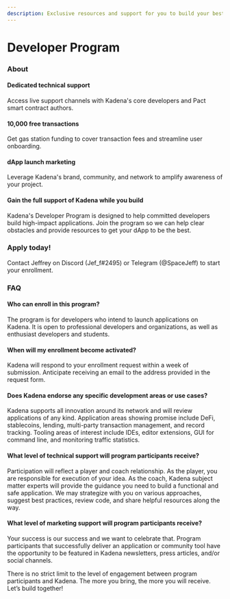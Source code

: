 ```yaml
---
description: Exclusive resources and support for you to build your best dApp.
---
```


# Developer Program

### About

#### Dedicated technical support

Access live support channels with Kadena's core developers and Pact smart contract authors.

#### 10,000 free transactions

Get gas station funding to cover transaction fees and streamline user onboarding.

#### dApp launch marketing

Leverage Kadena's brand, community, and network to amplify awareness of your project.

#### Gain the full support of Kadena while you build

Kadena's Developer Program is designed to help committed developers build high-impact applications. Join the program so we can help clear obstacles and provide resources to get your dApp to be the best.

### Apply today!

Contact Jeffrey on Discord (Jef\_f#2495) or Telegram (@SpaceJeff) to start your enrollment.

### FAQ

#### **Who can enroll in this program?**

The program is for developers who intend to launch applications on Kadena. It is open to professional developers and organizations, as well as enthusiast developers and students.

#### **When will my enrollment become activated?**

Kadena will respond to your enrollment request within a week of submission. Anticipate receiving an email to the address provided in the request form.

#### **Does Kadena endorse any specific development areas or use cases?**

Kadena supports all innovation around its network and will review applications of any kind. Application areas showing promise include DeFi, stablecoins, lending, multi-party transaction management, and record tracking. Tooling areas of interest include IDEs, editor extensions, GUI for command line, and monitoring traffic statistics.

#### **What level of technical support will program participants receive?**

Participation will reflect a player and coach relationship. As the player, you are responsible for execution of your idea. As the coach, Kadena subject matter experts will provide the guidance you need to build a functional and safe application. We may strategize with you on various approaches, suggest best practices, review code, and share helpful resources along the way.

#### **What level of marketing support will program participants receive?**

Your success is our success and we want to celebrate that. Program participants that successfully deliver an application or community tool have the opportunity to be featured in Kadena newsletters, press articles, and/or social channels.

There is no strict limit to the level of engagement between program participants and Kadena. The more you bring, the more you will receive. Let’s build together!
